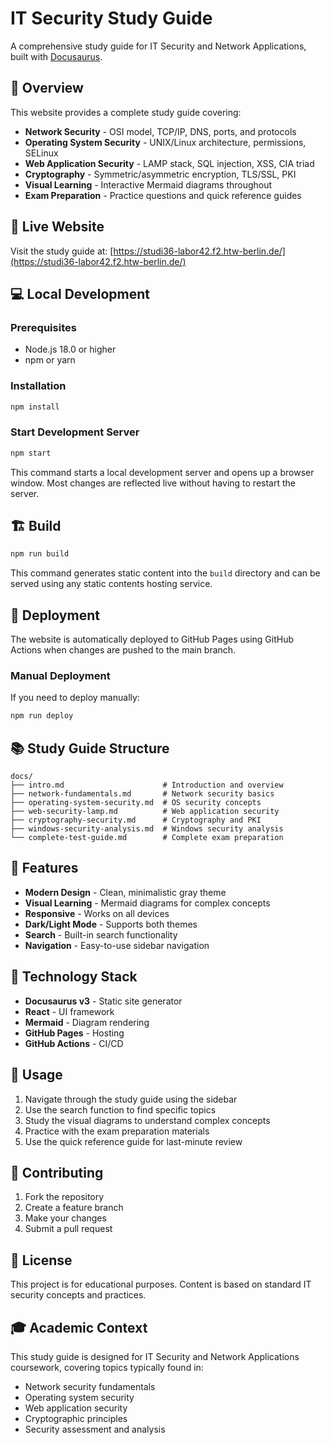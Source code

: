 # IT Security Study Guide

A comprehensive study guide for IT Security and Network Applications, built with [Docusaurus](https://docusaurus.io/).

## 🎯 Overview

This website provides a complete study guide covering:
- **Network Security** - OSI model, TCP/IP, DNS, ports, and protocols
- **Operating System Security** - UNIX/Linux architecture, permissions, SELinux
- **Web Application Security** - LAMP stack, SQL injection, XSS, CIA triad
- **Cryptography** - Symmetric/asymmetric encryption, TLS/SSL, PKI
- **Visual Learning** - Interactive Mermaid diagrams throughout
- **Exam Preparation** - Practice questions and quick reference guides

## 🚀 Live Website

Visit the study guide at: [https://studi36-labor42.f2.htw-berlin.de/](https://studi36-labor42.f2.htw-berlin.de/)

## 💻 Local Development

### Prerequisites
- Node.js 18.0 or higher
- npm or yarn

### Installation

```bash
npm install
```

### Start Development Server

```bash
npm start
```

This command starts a local development server and opens up a browser window. Most changes are reflected live without having to restart the server.

## 🏗️ Build

```bash
npm run build
```

This command generates static content into the `build` directory and can be served using any static contents hosting service.

## 🚀 Deployment

The website is automatically deployed to GitHub Pages using GitHub Actions when changes are pushed to the main branch.

### Manual Deployment

If you need to deploy manually:

```bash
npm run deploy
```

## 📚 Study Guide Structure

```
docs/
├── intro.md                      # Introduction and overview
├── network-fundamentals.md       # Network security basics
├── operating-system-security.md  # OS security concepts
├── web-security-lamp.md          # Web application security
├── cryptography-security.md      # Cryptography and PKI
├── windows-security-analysis.md  # Windows security analysis
└── complete-test-guide.md        # Complete exam preparation
```

## 🎨 Features

- **Modern Design** - Clean, minimalistic gray theme
- **Visual Learning** - Mermaid diagrams for complex concepts
- **Responsive** - Works on all devices
- **Dark/Light Mode** - Supports both themes
- **Search** - Built-in search functionality
- **Navigation** - Easy-to-use sidebar navigation

## 🔧 Technology Stack

- **Docusaurus v3** - Static site generator
- **React** - UI framework
- **Mermaid** - Diagram rendering
- **GitHub Pages** - Hosting
- **GitHub Actions** - CI/CD

## 📖 Usage

1. Navigate through the study guide using the sidebar
2. Use the search function to find specific topics
3. Study the visual diagrams to understand complex concepts
4. Practice with the exam preparation materials
5. Use the quick reference guide for last-minute review

## 🤝 Contributing

1. Fork the repository
2. Create a feature branch
3. Make your changes
4. Submit a pull request

## 📝 License

This project is for educational purposes. Content is based on standard IT security concepts and practices.

## 🎓 Academic Context

This study guide is designed for IT Security and Network Applications coursework, covering topics typically found in:
- Network security fundamentals
- Operating system security
- Web application security
- Cryptographic principles
- Security assessment and analysis
